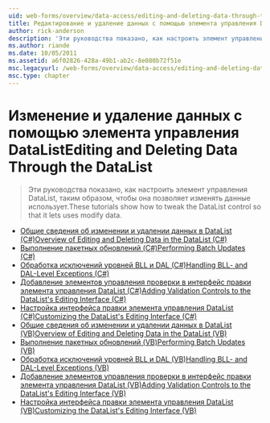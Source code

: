 ```yaml
---
uid: web-forms/overview/data-access/editing-and-deleting-data-through-the-datalist/index
title: Редактирование и удаление данных с помощью элемента управления DataList | Документация Майкрософт
author: rick-anderson
description: 'Эти руководства показано, как настроить элемент управления DataList, таким образом, чтобы она позволяет изменять данные использует.'
ms.author: riande
ms.date: 10/05/2011
ms.assetid: a6f02826-428a-49b1-ab2c-8e080b72f51e
msc.legacyurl: /web-forms/overview/data-access/editing-and-deleting-data-through-the-datalist
msc.type: chapter
---
```

<a name="editing-and-deleting-data-through-the-datalist"></a><span data-ttu-id="76970-103">Изменение и удаление данных с помощью элемента управления DataList</span><span class="sxs-lookup"><span data-stu-id="76970-103">Editing and Deleting Data Through the DataList</span></span>
====================
> <span data-ttu-id="76970-104">Эти руководства показано, как настроить элемент управления DataList, таким образом, чтобы она позволяет изменять данные использует.</span><span class="sxs-lookup"><span data-stu-id="76970-104">These tutorials show how to tweak the DataList control so that it lets uses modify data.</span></span>


- [<span data-ttu-id="76970-105">Общие сведения об изменении и удалении данных в DataList (C#)</span><span class="sxs-lookup"><span data-stu-id="76970-105">Overview of Editing and Deleting Data in the DataList (C#)</span></span>](an-overview-of-editing-and-deleting-data-in-the-datalist-cs.md)
- [<span data-ttu-id="76970-106">Выполнение пакетных обновлений (C#)</span><span class="sxs-lookup"><span data-stu-id="76970-106">Performing Batch Updates (C#)</span></span>](performing-batch-updates-cs.md)
- [<span data-ttu-id="76970-107">Обработка исключений уровней BLL и DAL (C#)</span><span class="sxs-lookup"><span data-stu-id="76970-107">Handling BLL- and DAL-Level Exceptions (C#)</span></span>](handling-bll-and-dal-level-exceptions-cs.md)
- [<span data-ttu-id="76970-108">Добавление элементов управления проверки в интерфейс правки элемента управления DataList (C#)</span><span class="sxs-lookup"><span data-stu-id="76970-108">Adding Validation Controls to the DataList's Editing Interface (C#)</span></span>](adding-validation-controls-to-the-datalist-s-editing-interface-cs.md)
- [<span data-ttu-id="76970-109">Настройка интерфейса правки элемента управления DataList (C#)</span><span class="sxs-lookup"><span data-stu-id="76970-109">Customizing the DataList's Editing Interface (C#)</span></span>](customizing-the-datalist-s-editing-interface-cs.md)
- [<span data-ttu-id="76970-110">Общие сведения об изменении и удалении данных в DataList (VB)</span><span class="sxs-lookup"><span data-stu-id="76970-110">Overview of Editing and Deleting Data in the DataList (VB)</span></span>](an-overview-of-editing-and-deleting-data-in-the-datalist-vb.md)
- [<span data-ttu-id="76970-111">Выполнение пакетных обновлений (VB)</span><span class="sxs-lookup"><span data-stu-id="76970-111">Performing Batch Updates (VB)</span></span>](performing-batch-updates-vb.md)
- [<span data-ttu-id="76970-112">Обработка исключений уровней BLL и DAL (VB)</span><span class="sxs-lookup"><span data-stu-id="76970-112">Handling BLL- and DAL-Level Exceptions (VB)</span></span>](handling-bll-and-dal-level-exceptions-vb.md)
- [<span data-ttu-id="76970-113">Добавление элементов управления проверки в интерфейс правки элемента управления DataList (VB)</span><span class="sxs-lookup"><span data-stu-id="76970-113">Adding Validation Controls to the DataList's Editing Interface (VB)</span></span>](adding-validation-controls-to-the-datalist-s-editing-interface-vb.md)
- [<span data-ttu-id="76970-114">Настройка интерфейса правки элемента управления DataList (VB)</span><span class="sxs-lookup"><span data-stu-id="76970-114">Customizing the DataList's Editing Interface (VB)</span></span>](customizing-the-datalist-s-editing-interface-vb.md)
